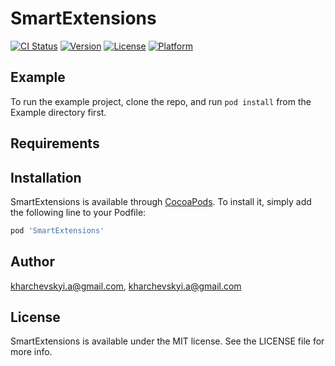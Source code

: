 # SmartExtensions

[![CI Status](https://img.shields.io/travis/kharchevskyi.a@gmail.com/SmartExtensions.svg?style=flat)](https://travis-ci.org/kharchevskyi.a@gmail.com/SmartExtensions)
[![Version](https://img.shields.io/cocoapods/v/SmartExtensions.svg?style=flat)](https://cocoapods.org/pods/SmartExtensions)
[![License](https://img.shields.io/cocoapods/l/SmartExtensions.svg?style=flat)](https://cocoapods.org/pods/SmartExtensions)
[![Platform](https://img.shields.io/cocoapods/p/SmartExtensions.svg?style=flat)](https://cocoapods.org/pods/SmartExtensions)

## Example

To run the example project, clone the repo, and run `pod install` from the Example directory first.

## Requirements

## Installation

SmartExtensions is available through [CocoaPods](https://cocoapods.org). To install
it, simply add the following line to your Podfile:

```ruby
pod 'SmartExtensions'
```

## Author

kharchevskyi.a@gmail.com, kharchevskyi.a@gmail.com

## License

SmartExtensions is available under the MIT license. See the LICENSE file for more info.

